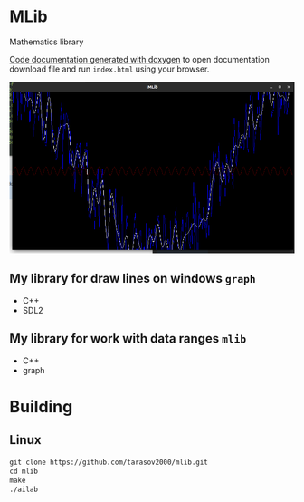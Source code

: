 # MLib
Mathematics library

[Code documentation generated with doxygen](docs/html/) to open
documentation download file and run `index.html` using your browser.

![Screenshot](screens/scr.png)

## My library for draw lines on windows `graph`
* C++
* SDL2

## My library for work with data ranges `mlib`
* C++
* graph

# Building
## Linux

```Shell
git clone https://github.com/tarasov2000/mlib.git
cd mlib
make
./ailab
```
